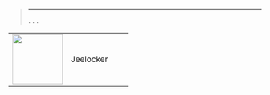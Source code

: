 
>****
>. . .
> [](https://market.jeedom.com/index.php?v=d&p=market&type=plugin&categorie=Jeelocker) 


| | | | |
|--- | --- | --- | ---|
|<img src="./beta/._icon.png" class="pluginLogo" width="100" />|Jeelocker|<br/>|[](./beta/index.md)<br/>[](https://market.jeedom.com/index.php?v=d&p=market_display&id=4237)<br/>[](./beta/changelog.md)|

